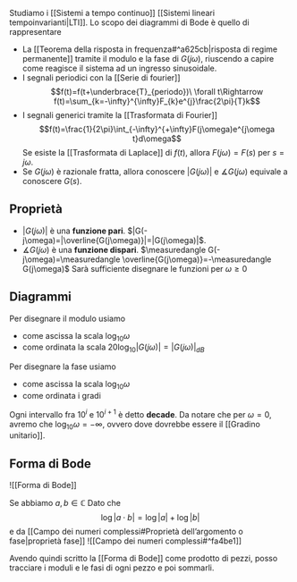 Studiamo i [[Sistemi a tempo continuo]] [[Sistemi lineari tempoinvarianti|LTI]].
Lo scopo dei diagrammi di Bode è quello di rappresentare
- La [[Teorema della risposta in frequenza#^a625cb|risposta di regime permanente]] tramite il modulo e la fase di $G(j\omega)$, riuscendo a capire come reagisce il sistema ad un ingresso sinusoidale.
- I segnali periodici con la [[Serie di fourier]]
$$f(t)=f(t+\underbrace{T}_{periodo})\ \forall t\Rightarrow f(t)=\sum_{k=-\infty}^{\infty}F_{k}e^{j}\frac{2\pi}{T}k$$
- I segnali generici tramite la [[Trasformata di Fourier]]$$f(t)=\frac{1}{2\pi}\int_{-\infty}^{+\infty}F(j\omega)e^{j\omega t}d\omega$$
  Se esiste la [[Trasformata di Laplace]] di $f(t)$, allora $F(j\omega)=F(s)$ per $s=j\omega$.
- Se $G(j\omega)$ è razionale fratta, allora conoscere $|G(j\omega)|$ e $\measuredangle G(j\omega)$ equivale a conoscere $G(s)$.
## Proprietà
- $|G(j\omega)|$ è una **funzione pari**. $|G(-j\omega)=|\overline{G(j\omega)}|=|G(j\omega)|$. 
- $\measuredangle G(j\omega)$ è una **funzione dispari**. $\measuredangle G(-j\omega)=\measuredangle \overline{G(j\omega)}=-\measuredangle G(j\omega)$
Sarà sufficiente disegnare le funzioni per $\omega \ge 0$

## Diagrammi
Per disegnare il modulo usiamo
- come ascissa la scala $\log_{10}\omega$
- come ordinata la scala $20\log_{10}|G(j\omega)|=|G(j\omega)|_{dB}$

Per disegnare la fase usiamo
- come ascissa la scala $\log_{10}\omega$
- come ordinata i gradi

Ogni intervallo fra $10^i$ e $10^{i+1}$ è detto **decade**.
Da notare che per $\omega=0$, avremo che $\log_{10}\omega=-\infty$, ovvero dove dovrebbe essere il [[Gradino unitario]].
## Forma di Bode
![[Forma di Bode]]

Se abbiamo $a,b\in \mathbb{C}$
Dato che
$$\log|a\cdot b|=\log|a|+\log|b|$$
e da [[Campo dei numeri complessi#Proprietà dell’argomento o fase|proprietà fase]]
![[Campo dei numeri complessi#^fa4be1]]

Avendo quindi scritto la [[Forma di Bode]] come prodotto di pezzi, posso tracciare i moduli e le fasi di ogni pezzo e poi sommarli.

